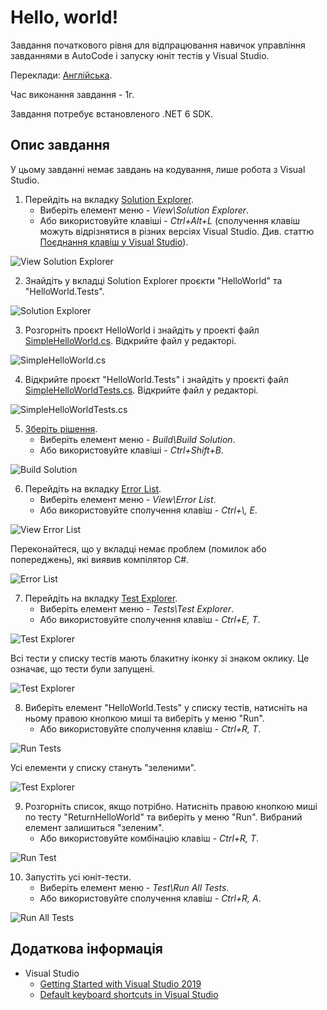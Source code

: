 # Hello, world!

Завдання початкового рівня для відпрацювання навичок управління завданнями в AutoCode і запуску юніт тестів у Visual Studio.

Переклади: [Англійська](README.md).

Час виконання завдання - 1г.

Завдання потребує встановленого .NET 6 SDK.


## Опис завдання

У цьому завданні немає завдань на кодування, лише робота з Visual Studio.

1. Перейдіть на вкладку [Solution Explorer](https://docs.microsoft.com/ru-ua/visualstudio/ide/solutions-and-projects-in-visual-studio#solution-explorer).
     * Виберіть елемент меню - _View\Solution Explorer_.
     * Або використовуйте клавіші - _Ctrl+Alt+L_ (сполучення клавіш можуть відрізнятися в різних версіях Visual Studio. Див. статтю [Поєднання клавіш у Visual Studio](https://docs.microsoft.com/ru-ru/visualstudio/ide/default-keyboard-shortcuts-in-visual-studio)).

![View Solution Explorer](images/view-solution-explorer.png)

2. Знайдіть у вкладці Solution Explorer проєкти "HelloWorld" та "HelloWorld.Tests".

![Solution Explorer](images/solution-explorer.png)

3. Розгорніть проєкт HelloWorld і знайдіть у проекті файл [SimpleHelloWorld.cs](HelloWorld/SimpleHelloWorld.cs). Відкрийте файл у редакторі.

![SimpleHelloWorld.cs](images/simple-hello-world.png)

4. Відкрийте проєкт "HelloWorld.Tests" і знайдіть у проєкті файл [SimpleHelloWorldTests.cs](HelloWorld.Tests/SimpleHelloWorldTests.cs). Відкрийте файл у редакторі.

![SimpleHelloWorldTests.cs](images/simple-hello-world-tests.png)

5. [Зберіть рішення](https://docs.microsoft.com/ru-ua/visualstudio/ide/building-and-cleaning-projects-and-solutions-in-visual-studio).
     * Виберіть елемент меню - _Build\Build Solution_.
     * Або використовуйте клавіші - _Ctrl+Shift+B_.

![Build Solution](images/build-solution.png)

6. Перейдіть на вкладку [Error List](https://docs.microsoft.com/ru-ru/visualstudio/ide/find-and-fix-code-errors#review-the-error-list).
     * Виберіть елемент меню - _View\Error List_.
     * Або використовуйте сполучення клавіш - _Ctrl+\\, E_.

![View Error List](images/view-error-list.png)

Переконайтеся, що у вкладці немає проблем (помилок або попереджень), які виявив компілятор C#.

![Error List](images/error-list.png)

7. Перейдіть на вкладку [Test Explorer](https://docs.microsoft.com/ru-ru/visualstudio/test/run-unit-tests-with-test-explorer).
     * Виберіть елемент меню - _Tests\Test Explorer_.
     * Або використовуйте сполучення клавіш - _Ctrl+E, T_.

![Test Explorer](images/test-test-explorer.png)

Всі тести у списку тестів мають блакитну іконку зі знаком оклику. Це означає, що тести були запущені.

![Test Explorer](images/test-explorer-white.png)

8. Виберіть елемент "HelloWorld.Tests" у списку тестів, натисніть на ньому правою кнопкою миші та виберіть у меню "Run".
     * Або використовуйте сполучення клавіш - _Ctrl+R, T_.

![Run Tests](images/run-tests.png)

Усі елементи у списку стануть "зеленими".

![Test Explorer](images/test-explorer-green.png)

9. Розгорніть список, якщо потрібно. Натисніть правою кнопкою миші по тесту "ReturnHelloWorld" та виберіть у меню "Run". Вибраний елемент залишиться "зеленим".
     * Або використовуйте комбінацію клавіш - _Ctrl+R, T_.

![Run Test](images/run-test.png)

10. Запустіть усі юніт-тести.
     * Виберіть елемент меню - _Test\Run All Tests_.
     * Або використовуйте сполучення клавіш - _Ctrl+R, A_.

![Run All Tests](images/run-all-tests.png)


## Додаткова інформація

* Visual Studio
   * [Getting Started with Visual Studio 2019](https://www.youtube.com/watch?v=1CgsMtUmVgs)
   * [Default keyboard shortcuts in Visual Studio](https://docs.microsoft.com/ru-ru/visualstudio/ide/default-keyboard-shortcuts-in-visual-studio)
